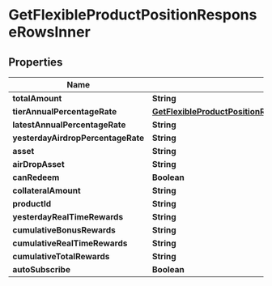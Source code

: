 

# GetFlexibleProductPositionResponseRowsInner


## Properties

| Name | Type | Description | Notes |
|------------ | ------------- | ------------- | -------------|
|**totalAmount** | **String** |  |  [optional] |
|**tierAnnualPercentageRate** | [**GetFlexibleProductPositionResponseRowsInnerTierAnnualPercentageRate**](GetFlexibleProductPositionResponseRowsInnerTierAnnualPercentageRate.md) |  |  [optional] |
|**latestAnnualPercentageRate** | **String** |  |  [optional] |
|**yesterdayAirdropPercentageRate** | **String** |  |  [optional] |
|**asset** | **String** |  |  [optional] |
|**airDropAsset** | **String** |  |  [optional] |
|**canRedeem** | **Boolean** |  |  [optional] |
|**collateralAmount** | **String** |  |  [optional] |
|**productId** | **String** |  |  [optional] |
|**yesterdayRealTimeRewards** | **String** |  |  [optional] |
|**cumulativeBonusRewards** | **String** |  |  [optional] |
|**cumulativeRealTimeRewards** | **String** |  |  [optional] |
|**cumulativeTotalRewards** | **String** |  |  [optional] |
|**autoSubscribe** | **Boolean** |  |  [optional] |



